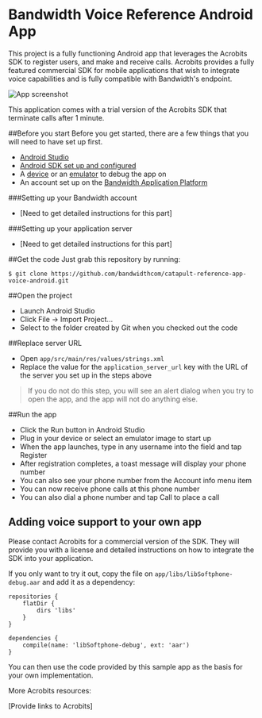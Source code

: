 Bandwidth Voice Reference Android App
===============================

This project is a fully functioning Android app that leverages the Acrobits SDK to register users, and make and receive calls. Acrobits provides a fully featured commercial SDK for mobile applications that wish to integrate voice capabilities and is fully compatible with Bandwidth's endpoint.

![App screenshot](https://github.com/bandwidthcom/catapult-reference-app-voice-android/blob/master/screenshot.png)

This application comes with a trial version of the Acrobits SDK that terminate calls after 1 minute.

##Before you start
Before you get started, there are a few things that you will need to have set up first.
 - [Android Studio](http://developer.android.com/sdk/index.html)
 - [Android SDK set up and configured](http://developer.android.com/sdk/installing/index.html)
 - A [device](http://developer.android.com/tools/device.html) or an [emulator](http://developer.android.com/tools/devices/emulator.html) to debug the app on
 - An account set up on the [Bandwidth Application Platform](https://catapult.inetwork.com/)

###Setting up your Bandwidth account
 - [Need to get detailed instructions for this part]
 
###Setting up your application server
 - [Need to get detailed instructions for this part]

##Get the code
Just grab this repository by running:

    $ git clone https://github.com/bandwidthcom/catapult-reference-app-voice-android.git

##Open the project
 - Launch Android Studio
 - Click File -> Import Project...
 - Select to the folder created by Git when you checked out the code

##Replace server URL
 - Open `app/src/main/res/values/strings.xml`
 - Replace the value for the `application_server_url` key with the URL of the server you set up in the steps above
 
> If you do not do this step, you will see an alert dialog when you try to open the app, and the app will not do anything else.

##Run the app
 - Click the Run button in Android Studio
 - Plug in your device or select an emulator image to start up
 - When the app launches, type in any username into the field and tap Register
 - After registration completes, a toast message will display your phone number
  - You can also see your phone number from the Account info menu item
 - You can now receive phone calls at this phone number
 - You can also dial a phone number and tap Call to place a call

## Adding voice support to your own app

Please contact Acrobits for a commercial version of the SDK. They will provide you with a license and detailed instructions on how to integrate the SDK into your application.

If you only want to try it out, copy the file on ```app/libs/libSoftphone-debug.aar``` and add it as a dependency:

```
repositories {
    flatDir {
        dirs 'libs'
    }
}

dependencies {
    compile(name: 'libSoftphone-debug', ext: 'aar')
}
```

You can then use the code provided by this sample app as the basis for your own implementation.

More Acrobits resources:

[Provide links to Acrobits]
